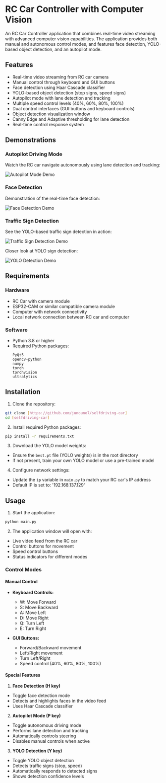 # RC Car Controller with Computer Vision

An RC Car Controller application that combines real-time video streaming with advanced computer vision capabilities. The application provides both manual and autonomous control modes, and features face detection, YOLO-based object detection, and an autopilot mode.

## Features
- Real-time video streaming from RC car camera
- Manual control through keyboard and GUI buttons
- Face detection using Haar Cascade classifier
- YOLO-based object detection (stop signs, speed signs)
- Autopilot mode with lane detection and tracking
- Multiple speed control levels (40%, 60%, 80%, 100%)
- Dual control interfaces (GUI buttons and keyboard controls)
- Object detection visualization window
- Canny Edge and Adaptive thresholding for lane detection
- Real-time control response system

## Demonstrations

### Autopilot Driving Mode
Watch the RC car navigate autonomously using lane detection and tracking:

![Autopilot Mode Demo](https://github.com/junouno7/selfdriving-car/raw/main/videos/selfdrive.gif)

### Face Detection
Demonstration of the real-time face detection:

![Face Detection Demo](https://github.com/junouno7/selfdriving-car/raw/main/videos/facedetect.gif)

### Traffic Sign Detection
See the YOLO-based traffic sign detection in action:

![Traffic Sign Detection Demo](https://github.com/junouno7/selfdriving-car/raw/main/videos/signdetect.gif)

Closer look at YOLO sign detection:

![YOLO Detection Demo](https://github.com/junouno7/selfdriving-car/raw/main/videos/yolo.gif)

## Requirements

### Hardware
- RC Car with camera module
- ESP32-CAM or similar compatible camera module
- Computer with network connectivity
- Local network connection between RC car and computer

### Software
- Python 3.8 or higher
- Required Python packages:
  ```
  PyQt5
  opencv-python
  numpy
  torch
  torchvision
  ultralytics
  ```

## Installation

1. Clone the repository:
```bash
git clone [https://github.com/junouno7/selfdriving-car]
cd [selfdriving-car]
```

2. Install required Python packages:
```bash
pip install -r requirements.txt
```

3. Download the YOLO model weights:
- Ensure the `best.pt` file (YOLO weights) is in the root directory
- If not present, train your own YOLO model or use a pre-trained model

4. Configure network settings:
- Update the `ip` variable in `main.py` to match your RC car's IP address
- Default IP is set to: '192.168.137.129'

## Usage

1. Start the application:
```bash
python main.py
```

2. The application window will open with:
- Live video feed from the RC car
- Control buttons for movement
- Speed control buttons
- Status indicators for different modes

### Control Modes

#### Manual Control
- **Keyboard Controls:**
  - W: Move Forward
  - S: Move Backward
  - A: Move Left
  - D: Move Right
  - Q: Turn Left
  - E: Turn Right
 

- **GUI Buttons:**
  - Forward/Backward movement
  - Left/Right movement
  - Turn Left/Right
  - Speed control (40%, 60%, 80%, 100%)

#### Special Features

1. **Face Detection (H key)**
- Toggle face detection mode
- Detects and highlights faces in the video feed
- Uses Haar Cascade classifier

2. **Autopilot Mode (P key)**
- Toggle autonomous driving mode
- Performs lane detection and tracking
- Automatically controls steering
- Disables manual controls when active

3. **YOLO Detection (Y key)**
- Toggle YOLO object detection
- Detects traffic signs (stop, speed)
- Automatically responds to detected signs
- Shows detection confidence levels
